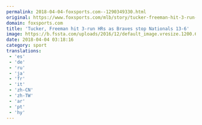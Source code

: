 ```yaml
---
permalink: 2018-04-04-foxsports.com--1290349330.html
original: https://www.foxsports.com/mlb/story/tucker-freeman-hit-3-run-hrs-as-braves-stop-nationals-13-6-040318
domain: foxsports.com
title: 'Tucker, Freeman hit 3-run HRs as Braves stop Nationals 13-6'
image: https://b.fssta.com/uploads/2016/12/default_image.vresize.1200.630.high.0.png
date: 2018-04-04 03:18:16
category: sport
translations: 
 - 'es'
 - 'de'
 - 'ru'
 - 'ja'
 - 'fr'
 - 'it'
 - 'zh-CN'
 - 'zh-TW'
 - 'ar'
 - 'pt'
 - 'hy'
---
```


